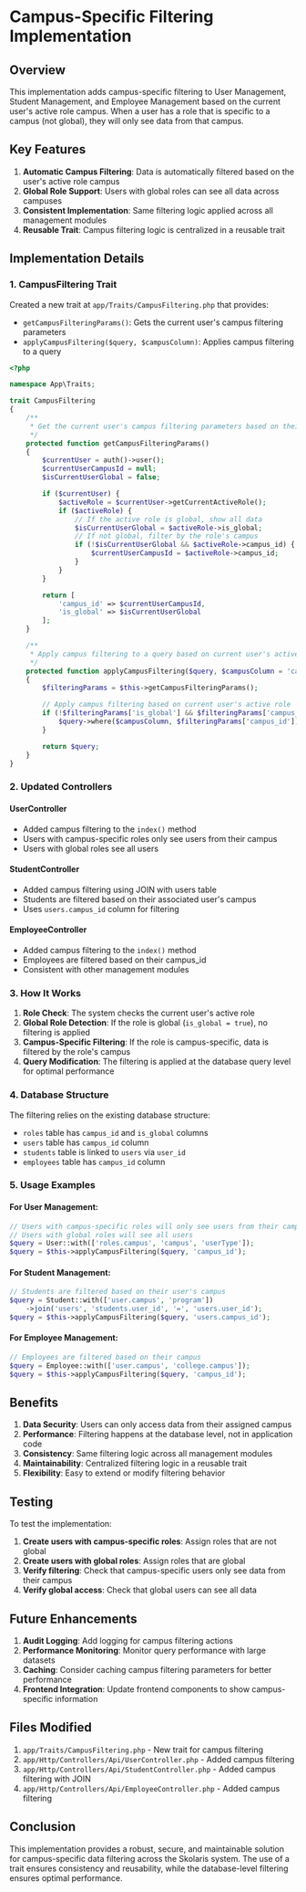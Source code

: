 # Campus-Specific Filtering Implementation

## Overview

This implementation adds campus-specific filtering to User Management, Student Management, and Employee Management based on the current user's active role campus. When a user has a role that is specific to a campus (not global), they will only see data from that campus.

## Key Features

1. **Automatic Campus Filtering**: Data is automatically filtered based on the user's active role campus
2. **Global Role Support**: Users with global roles can see all data across campuses
3. **Consistent Implementation**: Same filtering logic applied across all management modules
4. **Reusable Trait**: Campus filtering logic is centralized in a reusable trait

## Implementation Details

### 1. CampusFiltering Trait

Created a new trait at `app/Traits/CampusFiltering.php` that provides:

- `getCampusFilteringParams()`: Gets the current user's campus filtering parameters
- `applyCampusFiltering($query, $campusColumn)`: Applies campus filtering to a query

```php
<?php

namespace App\Traits;

trait CampusFiltering
{
    /**
     * Get the current user's campus filtering parameters based on their active role
     */
    protected function getCampusFilteringParams()
    {
        $currentUser = auth()->user();
        $currentUserCampusId = null;
        $isCurrentUserGlobal = false;

        if ($currentUser) {
            $activeRole = $currentUser->getCurrentActiveRole();
            if ($activeRole) {
                // If the active role is global, show all data
                $isCurrentUserGlobal = $activeRole->is_global;
                // If not global, filter by the role's campus
                if (!$isCurrentUserGlobal && $activeRole->campus_id) {
                    $currentUserCampusId = $activeRole->campus_id;
                }
            }
        }

        return [
            'campus_id' => $currentUserCampusId,
            'is_global' => $isCurrentUserGlobal
        ];
    }

    /**
     * Apply campus filtering to a query based on current user's active role
     */
    protected function applyCampusFiltering($query, $campusColumn = 'campus_id')
    {
        $filteringParams = $this->getCampusFilteringParams();

        // Apply campus filtering based on current user's active role
        if (!$filteringParams['is_global'] && $filteringParams['campus_id']) {
            $query->where($campusColumn, $filteringParams['campus_id']);
        }

        return $query;
    }
}
```

### 2. Updated Controllers

#### UserController

- Added campus filtering to the `index()` method
- Users with campus-specific roles only see users from their campus
- Users with global roles see all users

#### StudentController

- Added campus filtering using JOIN with users table
- Students are filtered based on their associated user's campus
- Uses `users.campus_id` column for filtering

#### EmployeeController

- Added campus filtering to the `index()` method
- Employees are filtered based on their campus_id
- Consistent with other management modules

### 3. How It Works

1. **Role Check**: The system checks the current user's active role
2. **Global Role Detection**: If the role is global (`is_global = true`), no filtering is applied
3. **Campus-Specific Filtering**: If the role is campus-specific, data is filtered by the role's campus
4. **Query Modification**: The filtering is applied at the database query level for optimal performance

### 4. Database Structure

The filtering relies on the existing database structure:

- `roles` table has `campus_id` and `is_global` columns
- `users` table has `campus_id` column
- `students` table is linked to `users` via `user_id`
- `employees` table has `campus_id` column

### 5. Usage Examples

#### For User Management:

```php
// Users with campus-specific roles will only see users from their campus
// Users with global roles will see all users
$query = User::with(['roles.campus', 'campus', 'userType']);
$query = $this->applyCampusFiltering($query, 'campus_id');
```

#### For Student Management:

```php
// Students are filtered based on their user's campus
$query = Student::with(['user.campus', 'program'])
    ->join('users', 'students.user_id', '=', 'users.user_id');
$query = $this->applyCampusFiltering($query, 'users.campus_id');
```

#### For Employee Management:

```php
// Employees are filtered based on their campus
$query = Employee::with(['user.campus', 'college.campus']);
$query = $this->applyCampusFiltering($query, 'campus_id');
```

## Benefits

1. **Data Security**: Users can only access data from their assigned campus
2. **Performance**: Filtering happens at the database level, not in application code
3. **Consistency**: Same filtering logic across all management modules
4. **Maintainability**: Centralized filtering logic in a reusable trait
5. **Flexibility**: Easy to extend or modify filtering behavior

## Testing

To test the implementation:

1. **Create users with campus-specific roles**: Assign roles that are not global
2. **Create users with global roles**: Assign roles that are global
3. **Verify filtering**: Check that campus-specific users only see data from their campus
4. **Verify global access**: Check that global users can see all data

## Future Enhancements

1. **Audit Logging**: Add logging for campus filtering actions
2. **Performance Monitoring**: Monitor query performance with large datasets
3. **Caching**: Consider caching campus filtering parameters for better performance
4. **Frontend Integration**: Update frontend components to show campus-specific information

## Files Modified

1. `app/Traits/CampusFiltering.php` - New trait for campus filtering
2. `app/Http/Controllers/Api/UserController.php` - Added campus filtering
3. `app/Http/Controllers/Api/StudentController.php` - Added campus filtering with JOIN
4. `app/Http/Controllers/Api/EmployeeController.php` - Added campus filtering

## Conclusion

This implementation provides a robust, secure, and maintainable solution for campus-specific data filtering across the Skolaris system. The use of a trait ensures consistency and reusability, while the database-level filtering ensures optimal performance.
